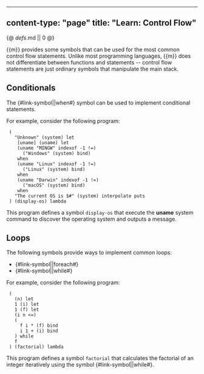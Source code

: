 -----
content-type: "page"
title: "Learn: Control Flow"
-----
{@ _defs_.md || 0 @}

{{m}} provides some symbols that can be used for the most common control flow statements. Unlike most programming languages, {{m}} does not differentiate between functions and statements -- control flow statements are just ordinary symbols that manipulate the main stack.

## Conditionals

The {#link-symbol||when#} symbol can be used to implement conditional statements.

For example, consider the following program:

     (
       "Unknown" (system) let 
        [uname] (uname) let
        (uname "MINGW" indexof -1 !=)
          ("Windows" (system) bind)  
        when
        (uname "Linux" indexof -1 !=)
          ("Linux" (system) bind)  
        when
        (uname "Darwin" indexof -1 !=)
          ("macOS" (system) bind)  
        when
       "The current OS is $#" (system) interpolate puts
     ) (display-os) lambda

This program defines a symbol `display-os` that execute the **uname** system command to discover the operating system and outputs a message.

## Loops

The following symbols provide ways to implement common loops:

* {#link-symbol||foreach#}
* {#link-symbol||while#}

For example, consider the following program:

     (
       (n) let
       1 (i) let
       1 (f) let
       (i n <=)
       (
         f i * (f) bind 
         i 1 + (i) bind
       ) while
       f
     ) (factorial) lambda

This program defines a symbol `factorial` that calculates the factorial of an integer iteratively using the symbol {#link-symbol||while#}.
